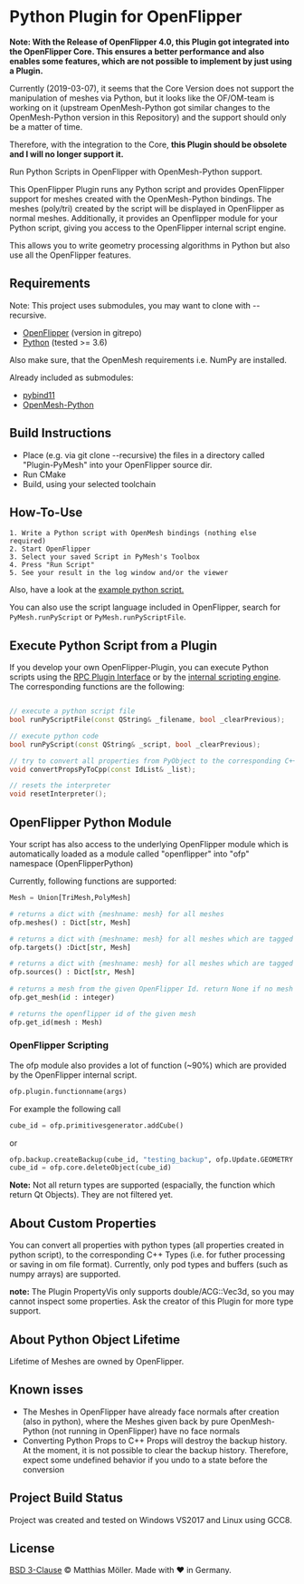 # Python Plugin for OpenFlipper
__Note: With the Release of OpenFlipper 4.0, this Plugin got integrated into the OpenFlipper Core. This ensures a better performance and also enables some features, which are not possible to implement by just using a Plugin.__

Currently (2019-03-07), it seems that the Core Version does not support the manipulation of meshes via Python, but it looks like the OF/OM-team is working on it (upstream OpenMesh-Python got similar changes to the OpenMesh-Python version in this Repository) and the support should only be a matter of time.

Therefore, with the integration to the Core, __this Plugin should be obsolete and I will no longer support it.__

Run Python Scripts in OpenFlipper with OpenMesh-Python support.

This OpenFlipper Plugin runs any Python script and provides OpenFlipper support for meshes
created with the OpenMesh-Python bindings. 
The meshes (poly/tri) created by the script will be displayed in OpenFlipper as normal meshes.
Additionally, it provides an Openflipper module for your Python script, giving you access
to the OpenFlipper internal script engine.

This allows you to write geometry processing algorithms in Python
but also use all the OpenFlipper features.

## Requirements

Note: This project uses submodules, you may want to clone with --recursive.

- [OpenFlipper](https://www.openflipper.org) (version in gitrepo)
- [Python](https://www.python.org) (tested >= 3.6)

Also make sure, that the OpenMesh requirements i.e. NumPy are installed.

Already included as submodules:

- [pybind11](https://github.com/pybind/pybind11)
- [OpenMesh-Python](https://www.graphics.rwth-aachen.de:9000/OpenMesh/openmesh-python)


## Build Instructions

- Place (e.g. via git clone --recursive) the files in a directory called "Plugin-PyMesh" into your OpenFlipper source dir.
- Run CMake
- Build, using your selected toolchain

## How-To-Use

    1. Write a Python script with OpenMesh bindings (nothing else required)
    2. Start OpenFlipper
    3. Select your saved Script in PyMesh's Toolbox
    4. Press "Run Script"
    5. See your result in the log window and/or the viewer

Also, have a look at the [example python script.](./python_example_script.py)

You can also use the script language included in OpenFlipper, search for
`PyMesh.runPyScript` or `PyMesh.runPyScriptFile`.

## Execute Python Script from a Plugin

If you develop your own OpenFlipper-Plugin, you can execute Python scripts using the [RPC Plugin Interface](http://openflipper.org/Documentation/latest/a00087.html) or by the [internal scripting engine](http://openflipper.org/Documentation/latest/a00119.html).
The corresponding functions are the following:

```cpp

// execute a python script file
bool runPyScriptFile(const QString& _filename, bool _clearPrevious);

// execute python code
bool runPyScript(const QString& _script, bool _clearPrevious);

// try to convert all properties from PyObject to the corresponding C++ type
void convertPropsPyToCpp(const IdList& _list);

// resets the interpreter
void resetInterpreter();

```


## OpenFlipper Python Module

Your script has also access to the underlying OpenFlipper module which is automatically
loaded as a module called "openflipper" into "ofp" namespace (OpenFlipperPython)

Currently, following functions are supported:

```python
Mesh = Union[TriMesh,PolyMesh]

# returns a dict with {meshname: mesh} for all meshes
ofp.meshes() : Dict[str, Mesh]

# returns a dict with {meshname: mesh} for all meshes which are tagged as targets
ofp.targets() :Dict[str, Mesh]

# returns a dict with {meshname: mesh} for all meshes which are tagged as sources
ofp.sources() : Dict[str, Mesh]
 
# returns a mesh from the given OpenFlipper Id. return None if no mesh with such an id was found
ofp.get_mesh(id : integer)

# returns the openflipper id of the given mesh
ofp.get_id(mesh : Mesh)

```

### OpenFlipper Scripting

The ofp module also provides a lot of function (~90%) which are provided by the OpenFlipper internal script.

```python
ofp.plugin.functionname(args)
```
For example the following call
```python
cube_id = ofp.primitivesgenerator.addCube()
```
or

```python
ofp.backup.createBackup(cube_id, "testing_backup", ofp.Update.GEOMETRY | ofp.Update.TOPOLOGY)
cube_id = ofp.core.deleteObject(cube_id)
```

__Note:__ Not all return types are supported (espacially, the function which return Qt Objects). They are not filtered yet.


## About Custom Properties

You can convert all properties with python types (all properties created in python script), to the corresponding C++ Types (i.e. for futher processing or saving in om file format).
Currently, only pod types and buffers (such as numpy arrays) are supported.

__note:__ The Plugin PropertyVis only supports double/ACG::Vec3d, so you may cannot inspect some properties. Ask the creator of this Plugin for more type support.
 
## About Python Object Lifetime

Lifetime of Meshes are owned by OpenFlipper.

## Known isses

- The Meshes in OpenFlipper have already face normals after creation (also in python), where the Meshes given back by pure OpenMesh-Python (not running in OpenFlipper) have no face normals
- Converting Python Props to C++ Props will destroy the backup history. At the moment, it is not possible to clear the backup history. Therefore, expect some undefined behavior if you undo to a state before the conversion

## Project Build Status
Project was created and tested on Windows VS2017 and Linux using GCC8.

## License
[BSD 3-Clause](./LICENSE) © Matthias Möller. Made with ♥ in Germany.
